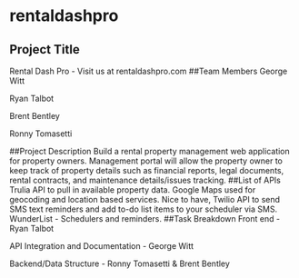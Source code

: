 # rentaldashpro


## Project Title
 Rental Dash Pro - Visit us at rentaldashpro.com
##Team Members
George Witt

Ryan Talbot

Brent Bentley

Ronny Tomasetti

##Project Description
Build a rental property management web application for property owners. Management portal will allow the
property owner to keep track of property details such as financial reports, legal documents, rental contracts, and
maintenance details/issues tracking.
##List of APIs
Trulia API to pull in available property data.
Google Maps used for geocoding and location based services.
Nice to have,
Twilio API to send SMS text reminders and add to-do list items to your scheduler via SMS.
WunderList - Schedulers and reminders.
##Task Breakdown
Front end - Ryan Talbot

API Integration and Documentation - George Witt

Backend/Data Structure - Ronny Tomasetti & Brent Bentley